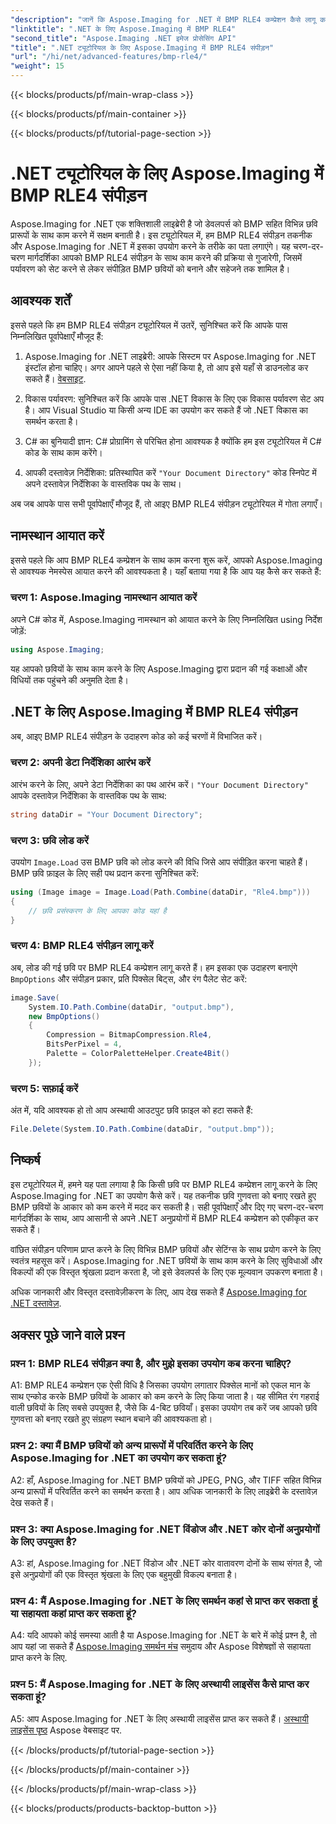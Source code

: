 ```yaml
---
"description": "जानें कि Aspose.Imaging for .NET में BMP RLE4 कम्प्रेशन कैसे लागू करें। गुणवत्ता हानि के बिना BMP छवि का आकार कम करें।"
"linktitle": ".NET के लिए Aspose.Imaging में BMP RLE4"
"second_title": "Aspose.Imaging .NET इमेज प्रोसेसिंग API"
"title": ".NET ट्यूटोरियल के लिए Aspose.Imaging में BMP RLE4 संपीड़न"
"url": "/hi/net/advanced-features/bmp-rle4/"
"weight": 15
---
```


{{< blocks/products/pf/main-wrap-class >}}

{{< blocks/products/pf/main-container >}}

{{< blocks/products/pf/tutorial-page-section >}}

# .NET ट्यूटोरियल के लिए Aspose.Imaging में BMP RLE4 संपीड़न

Aspose.Imaging for .NET एक शक्तिशाली लाइब्रेरी है जो डेवलपर्स को BMP सहित विभिन्न छवि प्रारूपों के साथ काम करने में सक्षम बनाती है। इस ट्यूटोरियल में, हम BMP RLE4 संपीड़न तकनीक और Aspose.Imaging for .NET में इसका उपयोग करने के तरीके का पता लगाएंगे। यह चरण-दर-चरण मार्गदर्शिका आपको BMP RLE4 संपीड़न के साथ काम करने की प्रक्रिया से गुजारेगी, जिसमें पर्यावरण को सेट करने से लेकर संपीड़ित BMP छवियों को बनाने और सहेजने तक शामिल है।

## आवश्यक शर्तें

इससे पहले कि हम BMP RLE4 संपीड़न ट्यूटोरियल में उतरें, सुनिश्चित करें कि आपके पास निम्नलिखित पूर्वापेक्षाएँ मौजूद हैं:

1. Aspose.Imaging for .NET लाइब्रेरी: आपके सिस्टम पर Aspose.Imaging for .NET इंस्टॉल होना चाहिए। अगर आपने पहले से ऐसा नहीं किया है, तो आप इसे यहाँ से डाउनलोड कर सकते हैं। [वेबसाइट](https://releases.aspose.com/imaging/net/).

2. विकास पर्यावरण: सुनिश्चित करें कि आपके पास .NET विकास के लिए एक विकास पर्यावरण सेट अप है। आप Visual Studio या किसी अन्य IDE का उपयोग कर सकते हैं जो .NET विकास का समर्थन करता है।

3. C# का बुनियादी ज्ञान: C# प्रोग्रामिंग से परिचित होना आवश्यक है क्योंकि हम इस ट्यूटोरियल में C# कोड के साथ काम करेंगे।

4. आपकी दस्तावेज़ निर्देशिका: प्रतिस्थापित करें `"Your Document Directory"` कोड स्निपेट में अपने दस्तावेज़ निर्देशिका के वास्तविक पथ के साथ।

अब जब आपके पास सभी पूर्वापेक्षाएँ मौजूद हैं, तो आइए BMP RLE4 संपीड़न ट्यूटोरियल में गोता लगाएँ।

## नामस्थान आयात करें

इससे पहले कि आप BMP RLE4 कम्प्रेशन के साथ काम करना शुरू करें, आपको Aspose.Imaging से आवश्यक नेमस्पेस आयात करने की आवश्यकता है। यहाँ बताया गया है कि आप यह कैसे कर सकते हैं:

### चरण 1: Aspose.Imaging नामस्थान आयात करें

अपने C# कोड में, Aspose.Imaging नामस्थान को आयात करने के लिए निम्नलिखित using निर्देश जोड़ें:

```csharp
using Aspose.Imaging;
```

यह आपको छवियों के साथ काम करने के लिए Aspose.Imaging द्वारा प्रदान की गई कक्षाओं और विधियों तक पहुंचने की अनुमति देता है।

## .NET के लिए Aspose.Imaging में BMP RLE4 संपीड़न

अब, आइए BMP RLE4 संपीड़न के उदाहरण कोड को कई चरणों में विभाजित करें।

### चरण 2: अपनी डेटा निर्देशिका आरंभ करें

आरंभ करने के लिए, अपने डेटा निर्देशिका का पथ आरंभ करें। `"Your Document Directory"` आपके दस्तावेज़ निर्देशिका के वास्तविक पथ के साथ:

```csharp
string dataDir = "Your Document Directory";
```

### चरण 3: छवि लोड करें

उपयोग `Image.Load` उस BMP छवि को लोड करने की विधि जिसे आप संपीड़ित करना चाहते हैं। BMP छवि फ़ाइल के लिए सही पथ प्रदान करना सुनिश्चित करें:

```csharp
using (Image image = Image.Load(Path.Combine(dataDir, "Rle4.bmp")))
{
    // छवि प्रसंस्करण के लिए आपका कोड यहां है
}
```

### चरण 4: BMP RLE4 संपीड़न लागू करें

अब, लोड की गई छवि पर BMP RLE4 कम्प्रेशन लागू करते हैं। हम इसका एक उदाहरण बनाएंगे `BmpOptions` और संपीड़न प्रकार, प्रति पिक्सेल बिट्स, और रंग पैलेट सेट करें:

```csharp
image.Save(
    System.IO.Path.Combine(dataDir, "output.bmp"),
    new BmpOptions()
    {
        Compression = BitmapCompression.Rle4,
        BitsPerPixel = 4,
        Palette = ColorPaletteHelper.Create4Bit()
    });
```

### चरण 5: सफ़ाई करें

अंत में, यदि आवश्यक हो तो आप अस्थायी आउटपुट छवि फ़ाइल को हटा सकते हैं:

```csharp
File.Delete(System.IO.Path.Combine(dataDir, "output.bmp"));
```

## निष्कर्ष

इस ट्यूटोरियल में, हमने यह पता लगाया है कि किसी छवि पर BMP RLE4 कम्प्रेशन लागू करने के लिए Aspose.Imaging for .NET का उपयोग कैसे करें। यह तकनीक छवि गुणवत्ता को बनाए रखते हुए BMP छवियों के आकार को कम करने में मदद कर सकती है। सही पूर्वापेक्षाएँ और दिए गए चरण-दर-चरण मार्गदर्शिका के साथ, आप आसानी से अपने .NET अनुप्रयोगों में BMP RLE4 कम्प्रेशन को एकीकृत कर सकते हैं।

वांछित संपीड़न परिणाम प्राप्त करने के लिए विभिन्न BMP छवियों और सेटिंग्स के साथ प्रयोग करने के लिए स्वतंत्र महसूस करें। Aspose.Imaging for .NET छवियों के साथ काम करने के लिए सुविधाओं और विकल्पों की एक विस्तृत श्रृंखला प्रदान करता है, जो इसे डेवलपर्स के लिए एक मूल्यवान उपकरण बनाता है।

अधिक जानकारी और विस्तृत दस्तावेज़ीकरण के लिए, आप देख सकते हैं [Aspose.Imaging for .NET दस्तावेज़](https://reference.aspose.com/imaging/net/).

## अक्सर पूछे जाने वाले प्रश्न

### प्रश्न 1: BMP RLE4 संपीड़न क्या है, और मुझे इसका उपयोग कब करना चाहिए?

A1: BMP RLE4 कम्प्रेशन एक ऐसी विधि है जिसका उपयोग लगातार पिक्सेल मानों को एकल मान के साथ एन्कोड करके BMP छवियों के आकार को कम करने के लिए किया जाता है। यह सीमित रंग गहराई वाली छवियों के लिए सबसे उपयुक्त है, जैसे कि 4-बिट छवियाँ। इसका उपयोग तब करें जब आपको छवि गुणवत्ता को बनाए रखते हुए संग्रहण स्थान बचाने की आवश्यकता हो।

### प्रश्न 2: क्या मैं BMP छवियों को अन्य प्रारूपों में परिवर्तित करने के लिए Aspose.Imaging for .NET का उपयोग कर सकता हूं?

A2: हाँ, Aspose.Imaging for .NET BMP छवियों को JPEG, PNG, और TIFF सहित विभिन्न अन्य प्रारूपों में परिवर्तित करने का समर्थन करता है। आप अधिक जानकारी के लिए लाइब्रेरी के दस्तावेज़ देख सकते हैं।

### प्रश्न 3: क्या Aspose.Imaging for .NET विंडोज और .NET कोर दोनों अनुप्रयोगों के लिए उपयुक्त है?

A3: हां, Aspose.Imaging for .NET विंडोज और .NET कोर वातावरण दोनों के साथ संगत है, जो इसे अनुप्रयोगों की एक विस्तृत श्रृंखला के लिए एक बहुमुखी विकल्प बनाता है।

### प्रश्न 4: मैं Aspose.Imaging for .NET के लिए समर्थन कहां से प्राप्त कर सकता हूं या सहायता कहां प्राप्त कर सकता हूं?

A4: यदि आपको कोई समस्या आती है या Aspose.Imaging for .NET के बारे में कोई प्रश्न है, तो आप यहां जा सकते हैं [Aspose.Imaging समर्थन मंच](https://forum.aspose.com/) समुदाय और Aspose विशेषज्ञों से सहायता प्राप्त करने के लिए.

### प्रश्न 5: मैं Aspose.Imaging for .NET के लिए अस्थायी लाइसेंस कैसे प्राप्त कर सकता हूं?

A5: आप Aspose.Imaging for .NET के लिए अस्थायी लाइसेंस प्राप्त कर सकते हैं। [अस्थायी लाइसेंस पृष्ठ](https://purchase.aspose.com/temporary-license/) Aspose वेबसाइट पर.

{{< /blocks/products/pf/tutorial-page-section >}}

{{< /blocks/products/pf/main-container >}}

{{< /blocks/products/pf/main-wrap-class >}}

{{< blocks/products/products-backtop-button >}}